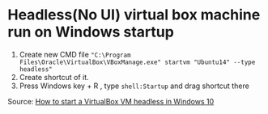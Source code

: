 # Headless(No UI) virtual box machine run on Windows startup

1. Create new CMD file `"C:\Program Files\Oracle\VirtualBox\VBoxManage.exe" startvm "Ubuntu14" --type headless"`
1. Create shortcut of it.
1.  Press Windows key + R , type `shell:Startup` and drag shortcut there

Source: [How to start a VirtualBox VM headless in Windows 10](https://jez.me/article/how-start-virtualbox-vm-headless-windows-10)
